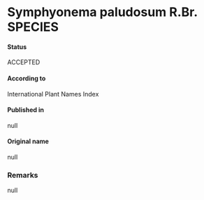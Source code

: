 Symphyonema paludosum R.Br. SPECIES
=======

#### Status
ACCEPTED

#### According to
International Plant Names Index

#### Published in
null

#### Original name
null

### Remarks
null